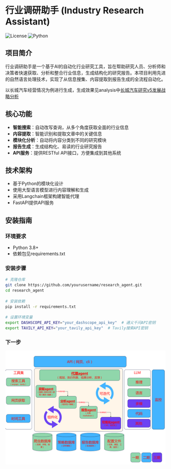 # 行业调研助手 (Industry Research Assistant)

![License](https://img.shields.io/badge/license-MIT-blue.svg)
![Python](https://img.shields.io/badge/python-3.8%2B-brightgreen)

## 项目简介

行业调研助手是一个基于AI的自动化行业研究工具，旨在帮助研究人员、分析师和决策者快速获取、分析和整合行业信息，生成结构化的研究报告。本项目利用先进的自然语言处理技术，实现了从信息搜集、内容提取到报告生成的全流程自动化。

以长城汽车经营情况为例进行生成，生成效果见analysis中[长城汽车研究v5发展战略分析](analysis/长城汽车研究v5发展战略分析.md)

## 核心功能

- **智能搜索**：自动改写查询，从多个角度获取全面的行业信息
- **内容提取**：智能识别和提取文章中的关键信息
- **模块化分析**：自动将内容分类到不同的研究模块
- **报告生成**：生成结构化、易读的行业研究报告
- **API服务**：提供RESTful API接口，方便集成到其他系统


## 技术架构

- 基于Python的模块化设计
- 使用大型语言模型进行内容理解和生成
- 采用Langchain框架构建智能代理
- FastAPI提供API服务


## 安装指南

### 环境要求

- Python 3.8+
- 依赖包见requirements.txt

### 安装步骤

```bash
# 克隆仓库
git clone https://github.com/yourusername/research_agent.git
cd research_agent

# 安装依赖
pip install -r requirements.txt

# 设置环境变量
export DASHSCOPE_API_KEY="your_dashscope_api_key"  # 通义千问API密钥
export TAVILY_API_KEY="your_tavily_api_key"  # Tavily搜索API密钥
```
### 下一步
![这是图片](行业研究助手.png "research_agent plan")

